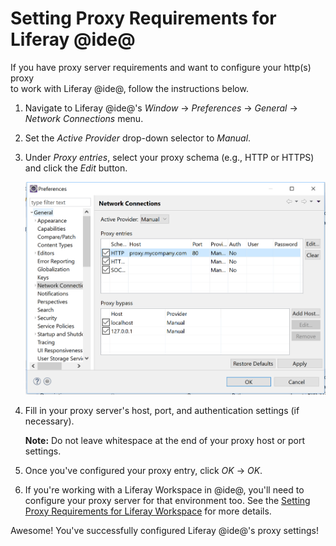 # Setting Proxy Requirements for Liferay @ide@ [](id=setting-proxy-requirements-for-liferay-ide)

If you have proxy server requirements and want to configure your http(s) proxy		
to work with Liferay @ide@, follow the instructions below.

1.  Navigate to Liferay @ide@'s *Window* &rarr; *Preferences* &rarr; *General*
    &rarr; *Network Connections* menu.

2.  Set the *Active Provider* drop-down selector to *Manual*.

3.  Under *Proxy entries*, select your proxy schema (e.g., HTTP or HTTPS) and
    click the *Edit* button.

    ![Figure 1: You can configure your proxy settings in @ide@'s Network Connections menu.](../../../images/ide-network-connections.png)

3.  Fill in your proxy server's host, port, and authentication settings (if
    necessary).

    **Note:** Do not leave whitespace at the end of your proxy host or port
    settings.

4.  Once you've configured your proxy entry, click *OK* &rarr; *OK*.

5.  If you're working with a Liferay Workspace in @ide@, you'll need to
    configure your proxy server for that environment too. See the
    [Setting Proxy Requirements for Liferay Workspace](/develop/tutorials/-/knowledge_base/7-0/setting-proxy-requirements-for-liferay-workspace)
    for more details.

Awesome! You've successfully configured Liferay @ide@'s proxy settings!
